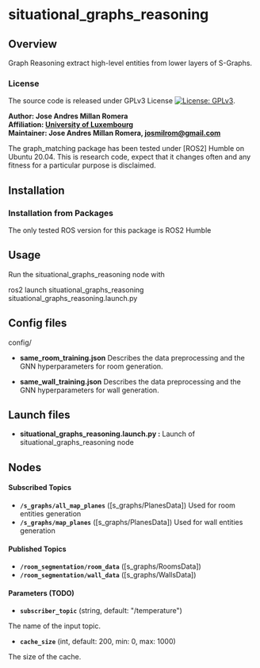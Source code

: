 # situational_graphs_reasoning

## Overview

Graph Reasoning extract high-level entities from lower layers of S-Graphs.

### License

The source code is released under GPLv3 License [![License: GPLv3](https://img.shields.io/badge/License-GPLv3-yellow.svg)](https://opensource.org/license/gpl-3-0).

**Author: Jose Andres Millan Romera<br />
Affiliation: [University of Luxembourg](https://uni.lu/)<br />
Maintainer: Jose Andres Millan Romera, <josmilrom@gmail.com>**

The graph_matching package has been tested under [ROS2] Humble on Ubuntu 20.04.
This is research code, expect that it changes often and any fitness for a particular purpose is disclaimed.

## Installation

### Installation from Packages

The only tested ROS version for this package is ROS2 Humble

## Usage

Run the situational_graphs_reasoning node with

 ros2 launch situational_graphs_reasoning situational_graphs_reasoning.launch.py

## Config files

config/

* **same_room_training.json** Describes the data preprocessing and the GNN hyperparameters for room generation.

* **same_wall_training.json** Describes the data preprocessing and the GNN hyperparameters for wall generation.

## Launch files

* **situational_graphs_reasoning.launch.py  :** Launch of situational_graphs_reasoning node

## Nodes

#### Subscribed Topics

* **`/s_graphs/all_map_planes`** ([s_graphs/PlanesData]) Used for room entities generation
* **`/s_graphs/map_planes`** ([s_graphs/PlanesData]) Used for wall entities generation

#### Published Topics

* **`/room_segmentation/room_data`** ([s_graphs/RoomsData])
* **`/room_segmentation/wall_data`** ([s_graphs/WallsData])

#### Parameters (TODO)

* **`subscriber_topic`** (string, default: "/temperature")

 The name of the input topic.

* **`cache_size`** (int, default: 200, min: 0, max: 1000)

 The size of the cache.
